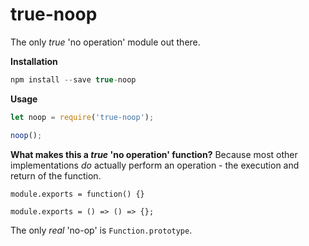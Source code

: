 # true-noop

The only _true_ 'no operation' module out there.

**Installation**
```javascript
npm install --save true-noop
```

**Usage**
```javascript
let noop = require('true-noop');

noop();
```

**What makes this a _true_ 'no operation' function?**
Because most other implementations _do_ actually perform an operation - the execution and return of the function.

`module.exports = function() {}`

`module.exports = () => () => {};`

The only _real_ 'no-op' is `Function.prototype`.
